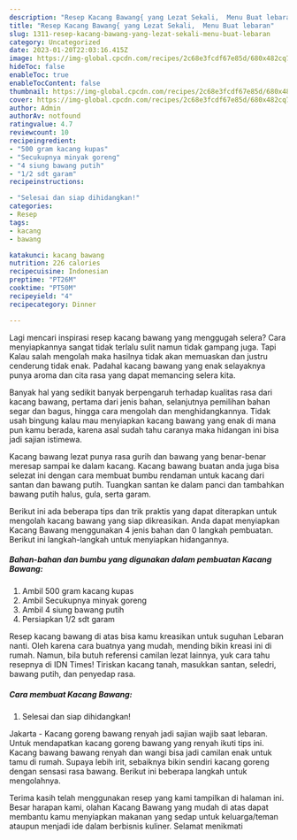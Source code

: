 ```yaml
---
description: "Resep Kacang Bawang{ yang Lezat Sekali,  Menu Buat lebaran"
title: "Resep Kacang Bawang{ yang Lezat Sekali,  Menu Buat lebaran"
slug: 1311-resep-kacang-bawang-yang-lezat-sekali-menu-buat-lebaran
category: Uncategorized
date: 2023-01-20T22:03:16.415Z
image: https://img-global.cpcdn.com/recipes/2c68e3fcdf67e85d/680x482cq70/kacang-bawang-foto-resep-utama.jpg
hideToc: false
enableToc: true
enableTocContent: false
thumbnail: https://img-global.cpcdn.com/recipes/2c68e3fcdf67e85d/680x482cq70/kacang-bawang-foto-resep-utama.jpg
cover: https://img-global.cpcdn.com/recipes/2c68e3fcdf67e85d/680x482cq70/kacang-bawang-foto-resep-utama.jpg
author: Admin
authorAv: notfound
ratingvalue: 4.7
reviewcount: 10
recipeingredient:
- "500 gram kacang kupas"
- "Secukupnya minyak goreng"
- "4 siung bawang putih"
- "1/2 sdt garam"
recipeinstructions:

- "Selesai dan siap dihidangkan!"
categories:
- Resep
tags:
- kacang
- bawang

katakunci: kacang bawang 
nutrition: 226 calories
recipecuisine: Indonesian
preptime: "PT26M"
cooktime: "PT50M"
recipeyield: "4"
recipecategory: Dinner

---
```



Lagi mencari inspirasi resep kacang bawang yang menggugah selera? Cara menyiapkannya sangat tidak terlalu sulit namun tidak gampang juga. Tapi Kalau salah mengolah maka hasilnya tidak akan memuaskan dan justru cenderung tidak enak. Padahal kacang bawang yang enak selayaknya punya aroma dan cita rasa yang dapat memancing selera kita.


Banyak hal yang sedikit banyak berpengaruh terhadap kualitas rasa dari kacang bawang, pertama dari jenis bahan, selanjutnya pemilihan bahan segar dan bagus, hingga cara mengolah dan menghidangkannya. Tidak usah bingung kalau mau menyiapkan kacang bawang yang enak di mana pun kamu berada, karena asal sudah tahu caranya maka hidangan ini bisa jadi sajian istimewa.

Kacang bawang lezat punya rasa gurih dan bawang yang benar-benar meresap sampai ke dalam kacang. Kacang bawang buatan anda juga bisa selezat ini dengan cara membuat bumbu rendaman untuk kacang dari santan dan bawang putih. Tuangkan santan ke dalam panci dan tambahkan bawang putih halus, gula, serta garam.


Berikut ini ada beberapa tips dan trik praktis yang dapat diterapkan untuk mengolah kacang bawang yang siap dikreasikan. Anda dapat menyiapkan Kacang Bawang menggunakan 4 jenis bahan dan 0 langkah pembuatan. Berikut ini langkah-langkah untuk menyiapkan hidangannya.

<!--inarticleads1-->

##### Bahan-bahan dan bumbu yang digunakan dalam pembuatan Kacang Bawang:

1. Ambil 500 gram kacang kupas
1. Ambil Secukupnya minyak goreng
1. Ambil 4 siung bawang putih
1. Persiapkan 1/2 sdt garam


Resep kacang bawang di atas bisa kamu kreasikan untuk suguhan Lebaran nanti. Oleh karena cara buatnya yang mudah, mending bikin kreasi ini di rumah. Namun, bila butuh referensi camilan lezat lainnya, yuk cara tahu resepnya di IDN Times! Tiriskan kacang tanah, masukkan santan, seledri, bawang putih, dan penyedap rasa. 

<!--inarticleads2-->

##### Cara membuat Kacang Bawang:


1. Selesai dan siap dihidangkan!

Jakarta - Kacang goreng bawang renyah jadi sajian wajib saat lebaran. Untuk mendapatkan kacang goreng bawang yang renyah ikuti tips ini. Kacang bawang bawang renyah dan wangi bisa jadi camilan enak untuk tamu di rumah. Supaya lebih irit, sebaiknya bikin sendiri kacang goreng dengan sensasi rasa bawang. Berikut ini beberapa langkah untuk mengolahnya. 

Terima kasih telah menggunakan resep yang kami tampilkan di halaman ini. Besar harapan kami, olahan Kacang Bawang yang mudah di atas dapat membantu kamu menyiapkan makanan yang sedap untuk keluarga/teman ataupun menjadi ide dalam berbisnis kuliner. Selamat menikmati
